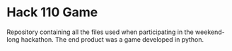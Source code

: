 # Hack 110 Game
Repository containing all the files used when participating in the weekend-long hackathon. The end product was a game developed in python.
